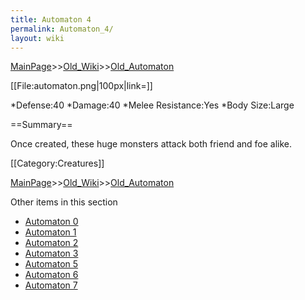 ```yaml
---
title: Automaton 4
permalink: Automaton_4/
layout: wiki
---
```


[MainPage](/keeperrl_wiki/ "wikilink")>>[Old_Wiki](/keeperrl_wiki/Old_Wiki "wikilink")>>[Old_Automaton](/keeperrl_wiki/Old_Automaton "wikilink")

[[File:automaton.png|100px|link=]]

*Defense:40
*Damage:40
*Melee Resistance:Yes
*Body Size:Large

==Summary==

Once created, these huge monsters attack both friend and foe alike.

[[Category:Creatures]]

[MainPage](/keeperrl_wiki/ "wikilink")>>[Old_Wiki](/keeperrl_wiki/Old_Wiki "wikilink")>>[Old_Automaton](/keeperrl_wiki/Old_Automaton "wikilink")

Other items in this section
-    [Automaton 0](/keeperrl_wiki/Automaton_0 "wikilink")
-    [Automaton 1](/keeperrl_wiki/Automaton_1 "wikilink")
-    [Automaton 2](/keeperrl_wiki/Automaton_2 "wikilink")
-    [Automaton 3](/keeperrl_wiki/Automaton_3 "wikilink")
-    [Automaton 5](/keeperrl_wiki/Automaton_5 "wikilink")
-    [Automaton 6](/keeperrl_wiki/Automaton_6 "wikilink")
-    [Automaton 7](/keeperrl_wiki/Automaton_7 "wikilink")
